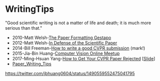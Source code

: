 # WritingTips
"Good scientific writing is not a matter of life and death; it is much more serious than that."

- 2010-Matt Welsh-[The Paper Formatting Gestapo](http://matt-welsh.blogspot.com/2010/01/paper-formatting-gestapo.html)
- 2012-Matt Welsh-[In Defense of the Scientific Paper](http://matt-welsh.blogspot.com/2012/07/in-defense-of-scientific-paper.html)
- 2014-Bill Freeman-[How to write a good CVPR submission](https://billf.mit.edu/sites/default/files/documents/cvprPapers.pdf) (mark!)
- 2015-Jia-Bin Huang-[Computer Vision Online Meetup](https://www.youtube.com/watch?v=cfn7oYPa53Y&t=4113s)
- 2017-Ming-Hsuan Yang-[How to Get Your CVPR Paper Rejected](https://www.youtube.com/watch?v=jp_TGMU4ASI) [[Slide](http://faculty.ucmerced.edu/mhyang/course/eecs286-2016/lectures/How%20to%20get%20your%20CVPR%20paper%20rejected.pptx)]
- [Paper_Writing_Tips](https://github.com/MLNLP-World/Paper_Writing_Tips)
<!-- - [Some Collected Resources for New PhD Students from Prof. Philip Torr](https://www.robots.ox.ac.uk/~phst/) -->


https://twitter.com/jbhuang0604/status/1490559552475041795
